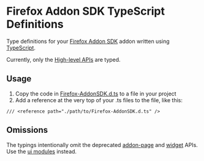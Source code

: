 # Firefox Addon SDK TypeScript Definitions

Type definitions for your [Firefox Addon SDK](https://developer.mozilla.org/en-US/docs/Mozilla/Add-ons/Add-on_SDK) addon written using [TypeScript](https://www.typescriptlang.org).

Currently, only the [High-level APIs](https://developer.mozilla.org/en-US/docs/Mozilla/Add-ons/SDK/High-Level_APIs) are typed.

## Usage

1. Copy the code in [Firefox-AddonSDK.d.ts](./Firefox-AddonSDK.d.ts) to a file in your project
2. Add a reference at the very top of your .ts files to the file, like this:

`/// <reference path="./path/to/Firefox-AddonSDK.d.ts" />`

## Omissions
The typings intentionally omit the deprecated [addon-page](https://developer.mozilla.org/en-US/Add-ons/SDK/High-Level_APIs/addon-page) and [widget](https://developer.mozilla.org/en-US/Add-ons/SDK/High-Level_APIs/widget) APIs.
Use the [ui modules](https://developer.mozilla.org/en-US/Add-ons/SDK/High-Level_APIs/ui) instead.
